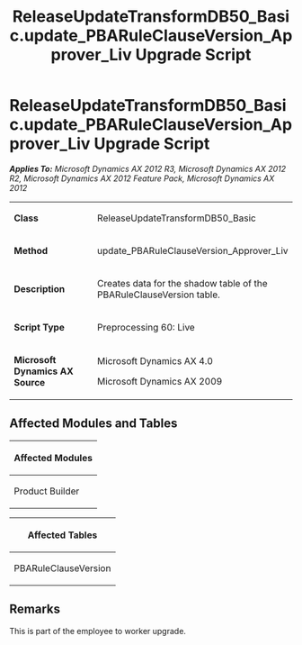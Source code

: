 ﻿---
title: ReleaseUpdateTransformDB50_Basic.update_PBARuleClauseVersion_Approver_Liv Upgrade Script
TOCTitle: ReleaseUpdateTransformDB50_Basic.update_PBARuleClauseVersion_Approver_Liv Upgrade Script
ms:assetid: eb79fb51-6b23-a85b-e49e-1432d029327c
ms:mtpsurl: https://msdn.microsoft.com/en-us/library/JJ719893(v=AX.60)
ms:contentKeyID: 49711965
ms.date: 05/18/2015
mtps_version: v=AX.60
---

# ReleaseUpdateTransformDB50\_Basic.update\_PBARuleClauseVersion\_Approver\_Liv Upgrade Script 


_**Applies To:** Microsoft Dynamics AX 2012 R3, Microsoft Dynamics AX 2012 R2, Microsoft Dynamics AX 2012 Feature Pack, Microsoft Dynamics AX 2012_

<table>
<colgroup>
<col style="width: 50%" />
<col style="width: 50%" />
</colgroup>
<tbody>
<tr class="odd">
<td><p><strong>Class</strong></p></td>
<td><p>ReleaseUpdateTransformDB50_Basic</p></td>
</tr>
<tr class="even">
<td><p><strong>Method</strong></p></td>
<td><p>update_PBARuleClauseVersion_Approver_Liv</p></td>
</tr>
<tr class="odd">
<td><p><strong>Description</strong></p></td>
<td><p>Creates data for the shadow table of the PBARuleClauseVersion table.</p></td>
</tr>
<tr class="even">
<td><p><strong>Script Type</strong></p></td>
<td><p>Preprocessing 60: Live</p></td>
</tr>
<tr class="odd">
<td><p><strong>Microsoft Dynamics AX Source</strong></p></td>
<td><p>Microsoft Dynamics AX 4.0</p>
<p>Microsoft Dynamics AX 2009</p></td>
</tr>
</tbody>
</table>


## Affected Modules and Tables

<table>
<colgroup>
<col style="width: 100%" />
</colgroup>
<thead>
<tr class="header">
<th><p>Affected Modules</p></th>
</tr>
</thead>
<tbody>
<tr class="odd">
<td><p>Product Builder</p></td>
</tr>
</tbody>
</table>


<table>
<colgroup>
<col style="width: 100%" />
</colgroup>
<thead>
<tr class="header">
<th><p>Affected Tables</p></th>
</tr>
</thead>
<tbody>
<tr class="odd">
<td><p>PBARuleClauseVersion</p></td>
</tr>
</tbody>
</table>


## Remarks

This is part of the employee to worker upgrade.

  


